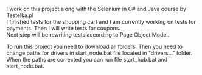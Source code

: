 I work on this project along with the Selenium in C# and Java course by Testelka.pl <br>
I finished tests for the shopping cart and I am currently working on tests for payments. Then I will write tests for coupons. <br>
Next step will be rewriting tests according to Page Object Model. 

To run this project you need to download all folders. Then you need to change paths for drivers in start_node.bat file located in "drivers..." folder. When the paths are corrected you can run file start_hub.bat and start_node.bat.
